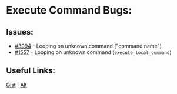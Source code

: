 [gist]:https://gist.github.com/anonhostpi/97d4bb3e9535c92b8173fae704b76264#file-_topics-0017-bugs-agents-looping-execute-md
[source]:https://github.com/Significant-Gravitas/Catalysts/blob/main/TOPICS/0017.BUGS/AGENTS/LOOPING/EXECUTE.md
# Execute Command Bugs:
## Issues:
- [#3994][3994] - Looping on unknown command ("command name")
- [#1557][1557] - Looping on unknown command (`execute_local_command`)

## Useful Links:
[Gist][gist] | [Alt][source]

[1557]:https://github.com/Significant-Gravitas/Auto-GPT/issues/1557
[3994]:https://github.com/Significant-Gravitas/Auto-GPT/issues/3994